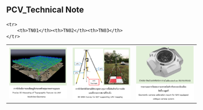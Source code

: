 ## PCV_Technical Note

<table>
	<tr>
		<td>
			<a href="https://github.com/ThirawatBan/PCV_SVCU/blob/main/PCV_TechnicalNote/Technical_Note_PDF/TN01_Precise%203D%20Measuring%20of%20Topographic%20Feature%20via%20UAV%20Multiview-Geometry.pdf" target="_blank">
				<img src="thumbnails/TN01.png" width="100%" />
			</a>
		</td><td>
			<a href="https://github.com/ThirawatBan/PCV_SVCU/blob/main/PCV_TechnicalNote/Technical_Note_PDF/TN02_3D%20GNSS%20Survey%20for%20GCP%20supporting%20UAV%20mapping.pdf" target="_blank">
				<img src="thumbnails/TN02.png" width="100%" />
			</a>
		</td><td>
			<a href="https://github.com/ThirawatBan/PCV_SVCU/blob/main/PCV_TechnicalNote/Technical_Note_PDF/TN03_Geometric%20camera%20calibration%20report%20for%20UAV-equipped%20oblique%20camera%20system_CA502_SN_CA205R202115_2022_11_05.pdf" target="_blank">
				<img src="thumbnails/TN03.png" width="100%" />
			</a>
		</td>
	</tr>
  
	<tr>
		<th>TN01</th><th>TN02</th><th>TN03</th>
	</tr>
</table>
